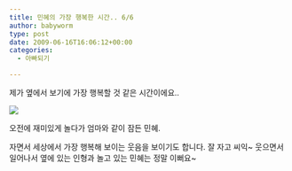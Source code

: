 ```yaml
---
title: 민혜의 가장 행복한 시간.. 6/6
author: babyworm
type: post
date: 2009-06-16T16:06:12+00:00
categories:
  - 아빠되기

---
```

제가 옆에서 보기에 가장 행복할 것 같은 시간이에요..

<a href="http://picasaweb.google.co.kr/lh/photo/NzcIkBvLV7yLHzJ5Z12qAg?authkey=Gv1sRgCOOTn5-urPu3Eg&feat=embedwebsite"><img decoding="async" src="https://i0.wp.com/lh5.ggpht.com/_21F8AiqPShY/SjfBBIZd1ZI/AAAAAAAAFDg/RFNjtD9FvQs/s800/DSC_4967.JPG?w=625" data-recalc-dims="1" /></a></p>

오전에 재미있게 놀다가&nbsp;엄마와 같이 잠든 민혜.

자면서&nbsp;세상에서 가장 행복해 보이는 웃음을 보이기도 합니다. 잘 자고 씨익~ 웃으면서 일어나서 옆에 있는 인형과 놀고 있는 민혜는 정말 이뻐요~
